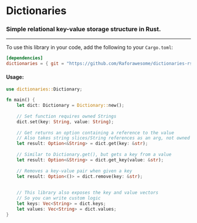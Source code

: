 # Dictionaries
### Simple relational key-value storage structure in Rust.

---

To use this library in your code, add the following to your `Cargo.toml`:
```toml
[dependencies]
dictionaries = { git = "https://github.com/Raforawesome/dictionaries-rs" }
```

#### Usage:
```rust
use dictionaries::Dictionary;

fn main() {
    let dict: Dictionary = Dictionary::new();
    
    // Set function requires owned Strings
    dict.set(key: String, value: String);
    
    // Get returns an option containing a reference to the value
    // Also takes string slices/String references as an arg, not owned strings
    let result: Option<&String> = dict.get(key: &str);
    
    // Similar to Dictionary.get(), but gets a key from a value
    let result: Option<&String> = dict.get_key(value: &str);
    
    // Removes a key-value pair when given a key
    let result: Option<()> = dict.remove(key: &str);
    
    
    // This library also exposes the key and value vectors
    // So you can write custom logic
    let keys: Vec<String> = dict.keys;
    let values: Vec<String> = dict.values;
}
```